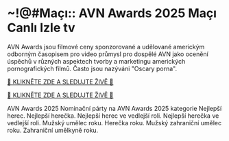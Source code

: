 # ~!@#Maçı:: AVN Awards 2025 Maçı Canlı Izle tv #

AVN Awards jsou filmové ceny sponzorované a udělované americkým odborným časopisem pro video průmysl pro dospělé AVN jako ocenění úspěchů v různých aspektech tvorby a marketingu amerických pornografických filmů. Často jsou nazýváni "Oscary porna". 

[🔴 KLIKNĚTE ZDE A SLEDUJTE ŽIVĚ 🔴](https://t.co/mlg46vfsNj)

[🔴 KLIKNĚTE ZDE A SLEDUJTE ŽIVĚ 🔴](https://t.co/mlg46vfsNj)

AVN Awards 2025
Nominační párty na AVN Awards 2025
kategorie
Nejlepší herec.
Nejlepší herečka.
Nejlepší herec ve vedlejší roli.
Nejlepší herečka ve vedlejší roli.
Mužský umělec roku.
Herečka roku.
Mužský zahraniční umělec roku.
Zahraniční umělkyně roku.
